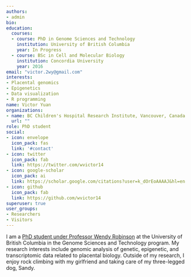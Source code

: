 ```yaml
---
authors:
- admin
bio: 
education:
  courses:
  - course: PhD in Genome Sciences and Technology
    institution: University of British Columbia
    year: In Progress
  - course: BSc in Cell and Molecular Biology
    institution: Concordia University
    year: 2016
email: "victor.2wy@gmail.com"
interests:
- Placental genomics
- Epigenetics
- Data visualization
- R programming
name: Victor Yuan
organizations:
- name: BC Children's Hospital Research Institute, Vancouver, Canada
  url: ""
role: PhD student
social:
- icon: envelope
  icon_pack: fas
  link: '#contact'
- icon: twitter
  icon_pack: fab
  link: https://twitter.com/wvictor14
- icon: google-scholar
  icon_pack: ai
  link: https://scholar.google.com/citations?user=k_dOrEoAAAAJ&hl=en
- icon: github
  icon_pack: fab
  link: https://github.com/wvictor14
superuser: true
user_groups:
- Researchers
- Visitors
---
```


I am a [PhD student under Professor Wendy Robinson](https://robinsonresearch.ca/) at the University of British Columbia in the Genome Sciences and Technology program. My research interests include genomic analysis of genetic, epigenetic, and transcriptomic data related to placental biology. Outside of my research, I enjoy rock climbing with my girlfriend and taking care of my three-legged dog, Sandy. 
